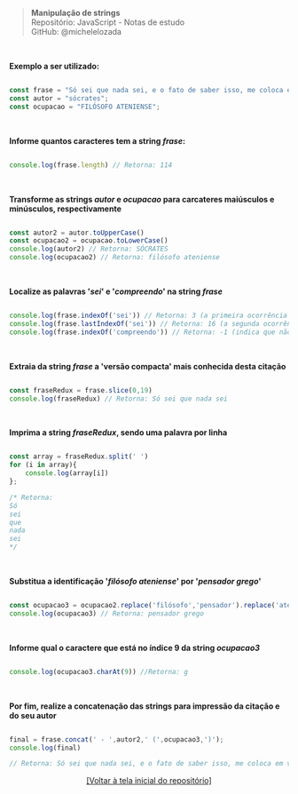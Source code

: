 > **Manipulação de strings**  
> Repositório: JavaScript - Notas de estudo     
> GitHub: @michelelozada
&nbsp;
     
&nbsp; 

**Exemplo a ser utilizado:**  
```js

const frase = "Só sei que nada sei, e o fato de saber isso, me coloca em vantagem sobre aqueles que acham que sabem alguma coisa.";
const autor = "sócrates";
const ocupacao = "FILÓSOFO ATENIENSE";
```

&nbsp;

**Informe quantos caracteres tem a string *frase*:**  
```js

console.log(frase.length) // Retorna: 114
```

&nbsp;

**Transforme as strings *autor* e *ocupacao* para carcateres maiúsculos e minúsculos, respectivamente**  
```js

const autor2 = autor.toUpperCase()
const ocupacao2 = ocupacao.toLowerCase()
console.log(autor2) // Retorna: SÓCRATES
console.log(ocupacao2) // Retorna: filósofo ateniense
```

&nbsp;

**Localize as palavras '*sei*' e '*compreendo*' na string *frase***  
```js

console.log(frase.indexOf('sei')) // Retorna: 3 (a primeira ocorrência da palavra 'sei' se dá no índice de nº 3 da string)
console.log(frase.lastIndexOf('sei')) // Retorna: 16 (a segunda ocorrência da palavra 'sei' se dá no índice de nº 16 da string)
console.log(frase.indexOf('compreendo')) // Retorna: -1 (indica que não foi encontrada esta palavra na string)
```

&nbsp;

**Extraia da string *frase* a 'versão compacta' mais conhecida desta citação**
```js

const fraseRedux = frase.slice(0,19)
console.log(fraseRedux) // Retorna: Só sei que nada sei
```

&nbsp;

**Imprima a string *fraseRedux*, sendo uma palavra por linha**   
```js

const array = fraseRedux.split(' ')
for (i in array){
    console.log(array[i])
};

/* Retorna:
Só
sei
que
nada
sei
*/
```

&nbsp;

**Substitua a identificação '*filósofo ateniense*' por '*pensador grego*'**
```js

const ocupacao3 = ocupacao2.replace('filósofo','pensador').replace('ateniense','grego')
console.log(ocupacao3) // Retorna: pensador grego
```
&nbsp;

**Informe qual o caractere que está no índice 9 da string *ocupacao3***   
```js

console.log(ocupacao3.charAt(9)) //Retorna: g
```

&nbsp;

**Por fim, realize a concatenação das strings para impressão da citação e do seu autor**  
```js

final = frase.concat(' - ',autor2,' (',ocupacao3,')');
console.log(final)

// Retorna: Só sei que nada sei, e o fato de saber isso, me coloca em vantagem sobre aqueles que acham que sabem alguma coisa. - SÓCRATES (pensador grego)
```

<div align="center">
<a href="https://github.com/michelelozada/JavaScript-Study-Notes">[Voltar à tela inicial do repositório]</a>
</div>